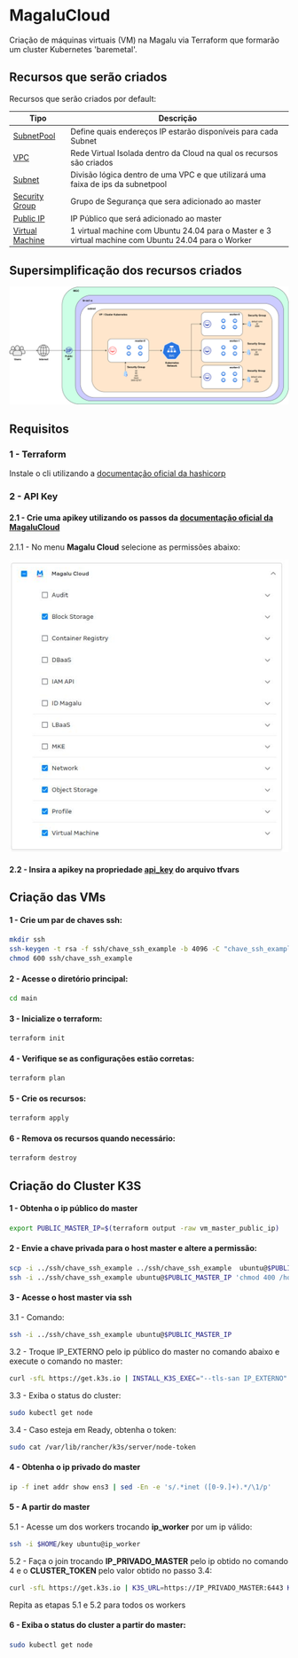 # MagaluCloud

Criação de máquinas virtuais (VM) na Magalu via Terraform que formarão um cluster Kubernetes 'baremetal'.

## Recursos que serão criados

Recursos que serão criados por default:

| Tipo | Descrição |
| --- | --- |
| [SubnetPool](./main/modules/subnet-pool/main.tf) | Define quais endereços IP estarão disponíveis para cada Subnet |
| [VPC](./main/modules/vpc/main.tf) | Rede Virtual Isolada dentro da Cloud na qual os recursos são criados |
| [Subnet](./main/modules/subnet/main.tf) | Divisão lógica dentro de uma VPC e que utilizará uma faixa de ips da subnetpool |
| [Security Group](./main/modules/security-group/main.tf) | Grupo de Segurança que sera adicionado ao master |
| [Public IP](./main/modules/public_ip/main.tf) | IP Público que será adicionado ao master |
| [Virtual Machine ](./main/modules/virtual_machines/main.tf) | 1 virtual machine com Ubuntu 24.04 para o Master e 3 virtual machine com Ubuntu 24.04 para o Worker |

## Supersimplificação dos recursos criados

![Projeto](./doc/img/recursos/mgc_master_workers_light.png)

## Requisitos

### 1 - Terraform 

Instale o cli utilizando a [documentação oficial da hashicorp](https://developer.hashicorp.com/terraform/install)

### 2 - API Key

#### 2.1 - Crie uma apikey utilizando os passos da [documentação oficial da MagaluCloud](https://docs.magalu.cloud/docs/devops-tools/api-keys/how-to/object-storage/create-api-keys/)

2.1.1 - No menu **Magalu Cloud** selecione as permissões abaixo:

![API Key](./doc/img/api_key/permissoes.jpg)


#### 2.2 - Insira a apikey na propriedade [api_key](./main/terraform.tfvars#L1) do arquivo tfvars

## Criação das VMs

#### 1 - Crie um par de chaves ssh:

```bash
mkdir ssh
ssh-keygen -t rsa -f ssh/chave_ssh_example -b 4096 -C "chave_ssh_example"
chmod 600 ssh/chave_ssh_example
```

#### 2 - Acesse o diretório principal:

```bash
cd main
```

#### 3 - Inicialize o terraform:

```bash
terraform init
```

#### 4 - Verifique se as configurações estão corretas:

```bash
terraform plan
```

#### 5 - Crie os recursos:

```bash
terraform apply
```

#### 6 - Remova os recursos quando necessário:

```bash
terraform destroy
```

## Criação do Cluster K3S

#### 1 - Obtenha o ip público do master

```bash
export PUBLIC_MASTER_IP=$(terraform output -raw vm_master_public_ip)
```

#### 2 - Envie a chave privada para o host master e altere a permissão:

```bash
scp -i ../ssh/chave_ssh_example ../ssh/chave_ssh_example  ubuntu@$PUBLIC_MASTER_IP:~/key
ssh -i ../ssh/chave_ssh_example ubuntu@$PUBLIC_MASTER_IP 'chmod 400 /home/ubuntu/key'
```

#### 3 - Acesse o host master via ssh

3.1 - Comando:

```bash
ssh -i ../ssh/chave_ssh_example ubuntu@$PUBLIC_MASTER_IP
```

3.2 - Troque IP_EXTERNO pelo ip público do master no comando abaixo e execute o comando no master:

```bash
curl -sfL https://get.k3s.io | INSTALL_K3S_EXEC="--tls-san IP_EXTERNO" sh -s -
```

3.3 - Exiba o status do cluster:

```bash
sudo kubectl get node
```

3.4 - Caso esteja em Ready, obtenha o token:

```bash
sudo cat /var/lib/rancher/k3s/server/node-token
```

#### 4 - Obtenha o ip privado do master

```bash
ip -f inet addr show ens3 | sed -En -e 's/.*inet ([0-9.]+).*/\1/p'
```

#### 5 - A partir do master

5.1 - Acesse um dos workers trocando **ip_worker** por um ip válido:

```bash
ssh -i $HOME/key ubuntu@ip_worker
```

5.2 - Faça o join trocando **IP_PRIVADO_MASTER** pelo ip obtido no comando 4 e o **CLUSTER_TOKEN** pelo valor obtido no passo 3.4:

```bash
curl -sfL https://get.k3s.io | K3S_URL=https://IP_PRIVADO_MASTER:6443 K3S_TOKEN=CLUSTER_TOKEN sh -
```

Repita as etapas 5.1 e 5.2 para todos os workers

#### 6 - Exiba o status do cluster a partir do master:

```bash
sudo kubectl get node
```